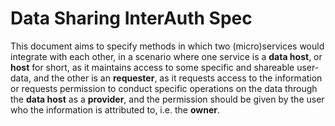 # Data Sharing InterAuth Spec

This document aims to specify methods in which two (micro)services would integrate with each other, in a scenario where
one service is a **data host**, or **host** for short, as it maintains access to some specific and shareable user-data, and
the other is an **requester**, as it requests access to the information or requests
permission to conduct specific operations on the data through the **data host** as a **provider**, and the permission
should be given by the user who the information is attributed to, i.e. the **owner**.
